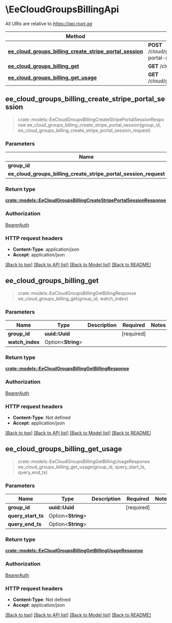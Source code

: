 # \EeCloudGroupsBillingApi

All URIs are relative to *https://api.rivet.gg*

Method | HTTP request | Description
------------- | ------------- | -------------
[**ee_cloud_groups_billing_create_stripe_portal_session**](EeCloudGroupsBillingApi.md#ee_cloud_groups_billing_create_stripe_portal_session) | **POST** /cloud/groups/{group_id}/billing/stripe-portal-session | 
[**ee_cloud_groups_billing_get**](EeCloudGroupsBillingApi.md#ee_cloud_groups_billing_get) | **GET** /cloud/groups/{group_id}/billing | 
[**ee_cloud_groups_billing_get_usage**](EeCloudGroupsBillingApi.md#ee_cloud_groups_billing_get_usage) | **GET** /cloud/groups/{group_id}/billing/usage | 



## ee_cloud_groups_billing_create_stripe_portal_session

> crate::models::EeCloudGroupsBillingCreateStripePortalSessionResponse ee_cloud_groups_billing_create_stripe_portal_session(group_id, ee_cloud_groups_billing_create_stripe_portal_session_request)


### Parameters


Name | Type | Description  | Required | Notes
------------- | ------------- | ------------- | ------------- | -------------
**group_id** | **uuid::Uuid** |  | [required] |
**ee_cloud_groups_billing_create_stripe_portal_session_request** | [**EeCloudGroupsBillingCreateStripePortalSessionRequest**](EeCloudGroupsBillingCreateStripePortalSessionRequest.md) |  | [required] |

### Return type

[**crate::models::EeCloudGroupsBillingCreateStripePortalSessionResponse**](EeCloudGroupsBillingCreateStripePortalSessionResponse.md)

### Authorization

[BearerAuth](../README.md#BearerAuth)

### HTTP request headers

- **Content-Type**: application/json
- **Accept**: application/json

[[Back to top]](#) [[Back to API list]](../README.md#documentation-for-api-endpoints) [[Back to Model list]](../README.md#documentation-for-models) [[Back to README]](../README.md)


## ee_cloud_groups_billing_get

> crate::models::EeCloudGroupsBillingGetBillingResponse ee_cloud_groups_billing_get(group_id, watch_index)


### Parameters


Name | Type | Description  | Required | Notes
------------- | ------------- | ------------- | ------------- | -------------
**group_id** | **uuid::Uuid** |  | [required] |
**watch_index** | Option<**String**> |  |  |

### Return type

[**crate::models::EeCloudGroupsBillingGetBillingResponse**](EeCloudGroupsBillingGetBillingResponse.md)

### Authorization

[BearerAuth](../README.md#BearerAuth)

### HTTP request headers

- **Content-Type**: Not defined
- **Accept**: application/json

[[Back to top]](#) [[Back to API list]](../README.md#documentation-for-api-endpoints) [[Back to Model list]](../README.md#documentation-for-models) [[Back to README]](../README.md)


## ee_cloud_groups_billing_get_usage

> crate::models::EeCloudGroupsBillingGetBillingUsageResponse ee_cloud_groups_billing_get_usage(group_id, query_start_ts, query_end_ts)


### Parameters


Name | Type | Description  | Required | Notes
------------- | ------------- | ------------- | ------------- | -------------
**group_id** | **uuid::Uuid** |  | [required] |
**query_start_ts** | Option<**String**> |  |  |
**query_end_ts** | Option<**String**> |  |  |

### Return type

[**crate::models::EeCloudGroupsBillingGetBillingUsageResponse**](EeCloudGroupsBillingGetBillingUsageResponse.md)

### Authorization

[BearerAuth](../README.md#BearerAuth)

### HTTP request headers

- **Content-Type**: Not defined
- **Accept**: application/json

[[Back to top]](#) [[Back to API list]](../README.md#documentation-for-api-endpoints) [[Back to Model list]](../README.md#documentation-for-models) [[Back to README]](../README.md)

